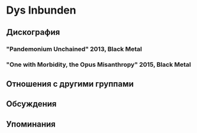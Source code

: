 # Dys Inbunden



## Дискография

### "Pandemonium Unchained" 2013, Black Metal



### "One with Morbidity, the Opus Misanthropy" 2015, Black Metal




## Отношения с другими группами


## Обсуждения


## Упоминания


